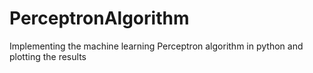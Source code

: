 # PerceptronAlgorithm
Implementing the machine learning Perceptron algorithm in python and plotting the results
